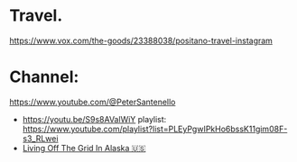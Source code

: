 # Travel.
https://www.vox.com/the-goods/23388038/positano-travel-instagram

# Channel:
https://www.youtube.com/@PeterSantenello
- https://youtu.be/S9s8AValWiY
playlist: https://www.youtube.com/playlist?list=PLEyPgwIPkHo6bssK11gim08F-s3_RLwei
- [Living Off The Grid In Alaska 🇺🇸](https://youtu.be/hFAp1qYnnfo)
